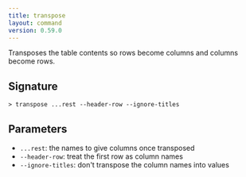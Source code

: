 ```yaml
---
title: transpose
layout: command
version: 0.59.0
---
```


Transposes the table contents so rows become columns and columns become rows.

## Signature

```> transpose ...rest --header-row --ignore-titles```

## Parameters

 -  `...rest`: the names to give columns once transposed
 -  `--header-row`: treat the first row as column names
 -  `--ignore-titles`: don't transpose the column names into values

